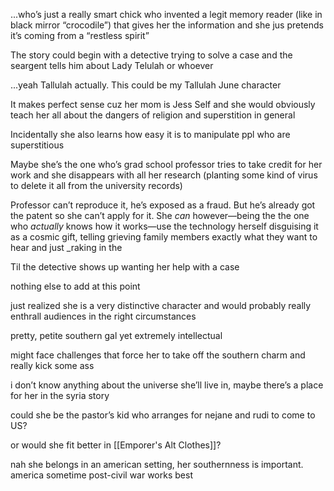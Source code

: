 ...who’s just a really smart chick who invented a legit memory reader (like in black mirror “crocodile”) that gives her the information and she jus pretends it’s coming from a “restless spirit”

The story could begin with a detective trying to solve a case and the seargent tells him about Lady Telulah or whoever 

...yeah Tallulah actually. This could be my Tallulah June character 

It makes perfect sense cuz her mom is Jess Self and she would obviously teach her all about the dangers of religion and superstition in general

Incidentally she also learns how easy it is to manipulate ppl who are superstitious 

Maybe she’s the one who’s grad school professor tries to take credit for her work and she disappears with all her research (planting some kind of virus to delete it all from the university records)

Professor can’t reproduce it, he’s exposed as a fraud. But he’s already got the patent so she can’t apply for it. She _can_ however—being the the one who _actually_ knows how it works—use the technology herself disguising it as a cosmic gift, telling grieving family members exactly what they want to hear and just _raking in the 

Til the detective shows up wanting her help with a case


nothing else to add at this point

just realized she is a very distinctive character and would probably really enthrall audiences in the right circumstances

pretty, petite southern gal yet extremely intellectual

might face challenges that force her to take off the southern charm and really kick some ass

  

i don’t know anything about the universe she’ll live in, maybe there’s a place for her in the syria story

could she be the pastor’s kid who arranges for nejane and rudi to come to US?

or would she fit better in [[Emporer's Alt Clothes]]?

nah she belongs in an american setting, her southernness is important. america sometime post-civil war works best
